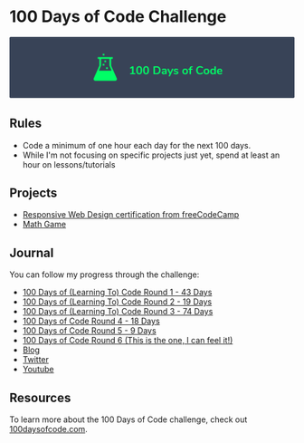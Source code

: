 # 100 Days of Code Challenge

![logo](logo.png)

## Rules

* Code a minimum of one hour each day for the next 100 days.
* While I'm not focusing on specific projects just yet, spend at least an hour on lessons/tutorials

## Projects

* [Responsive Web Design certification from freeCodeCamp](https://www.freecodecamp.org/certification/aprilblossoms/responsive-web-design)
* [Math Game](https://aprilblossoms.github.io/Math-Game/)

## Journal

You can follow my progress through the challenge:

* [100 Days of (Learning To) Code Round 1 - 43 Days](https://github.com/AprilBlossoms/100-Days/blob/master/journal/round-1-log.md)
* [100 Days of (Learning To) Code Round 2 - 19 Days](https://github.com/AprilBlossoms/100-Days/blob/master/journal/round-2-log.md)
* [100 Days of (Learning To) Code Round 3 - 74 Days](https://github.com/AprilBlossoms/100-Days/blob/master/journal/round-3-log.md)
* [100 Days of Code Round 4 - 18 Days](https://github.com/AprilBlossoms/100-Days/blob/master/journal/round-4-log.md)
* [100 Days of Code Round 5 - 9 Days](https://github.com/AprilBlossoms/100-Days/blob/master/journal/round-5-log.md)
* [100 Days of Code Round 6 (This is the one, I can feel it!)](https://github.com/AprilBlossoms/100-Days/blob/master/journal/round-6-log.md)
* [Blog](https://aprilmaycodes.com/blog?blogcategory=100DaysOfCode)
* [Twitter](https://twitter.com/AprilMayCodes)
* [Youtube](https://www.youtube.com/@aprilmaycodes)

## Resources

To learn more about the 100 Days of Code challenge, check out [100daysofcode.com](https://www.100daysofcode.com).
